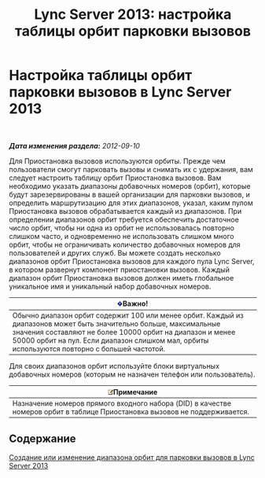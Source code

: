 ﻿---
title: 'Lync Server 2013: настройка таблицы орбит парковки вызовов'
TOCTitle: Настройка таблицы орбит парковки вызовов
ms:assetid: e5cc0c19-7b2c-48e7-a21d-cfb23c842f0f
ms:mtpsurl: https://technet.microsoft.com/ru-ru/library/Gg399020(v=OCS.15)
ms:contentKeyID: 49311476
ms.date: 05/19/2016
mtps_version: v=OCS.15
ms.translationtype: HT
---

# Настройка таблицы орбит парковки вызовов в Lync Server 2013

 

_**Дата изменения раздела:** 2012-09-10_

Для Приостановка вызовов используются орбиты. Прежде чем пользователи смогут парковать вызовы и снимать их с удержания, вам следует настроить таблицу орбит Приостановка вызовов. Вам необходимо указать диапазоны добавочных номеров (орбит), которые будут зарезервированы в вашей организации для парковки вызовов, и определить маршрутизацию для этих диапазонов, указал, каким пулом Приостановка вызовов обрабатывается каждый из диапазонов. При определении диапазонов орбит требуется обеспечить достаточное число орбит, чтобы ни одна из орбит не использовалась повторно слишком часто, и одновременно не использовать слишком много орбит, чтобы не ограничивать количество добавочных номеров для пользователей и других служб. Вы можете создать несколько диапазонов орбит Приостановка вызовов для каждого пула Lync Server, в котором развернут компонент приостановки вызовов. Каждый диапазон орбит Приостановка вызовов должен иметь глобальное уникальное имя и уникальный набор добавочных номеров.

<table>
<thead>
<tr class="header">
<th><img src="images/JJ618369.important(OCS.15).gif" title="important" alt="important" />Важно!</th>
</tr>
</thead>
<tbody>
<tr class="odd">
<td>Обычно диапазон орбит содержит 100 или менее орбит. Каждый из диапазонов может быть значительно больше, максимальные значения составляют не более 10000 орбит на диапазон и менее 50000 орбит на пул. Если диапазон слишком мал, орбиты используются повторно с большей частотой.</td>
</tr>
</tbody>
</table>


Для своих диапазонов орбит используйте блоки виртуальных добавочных номеров (которым не назначен телефон или пользователь).

<table>
<thead>
<tr class="header">
<th><img src="images/Gg398412.note(OCS.15).gif" title="note" alt="note" />Примечание</th>
</tr>
</thead>
<tbody>
<tr class="odd">
<td>Назначение номеров прямого входного набора (DID) в качестве номеров орбит в таблице Приостановка вызовов не поддерживается.</td>
</tr>
</tbody>
</table>


## Содержание

[Создание или изменение диапазона орбит для парковки вызовов в Lync Server 2013](lync-server-2013-create-or-modify-a-call-park-orbit-range.md)

